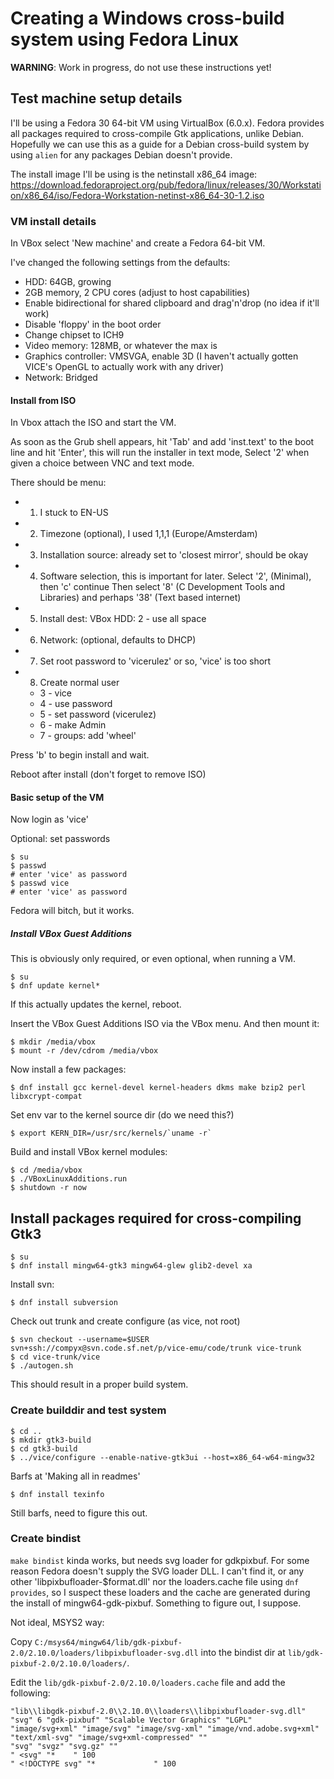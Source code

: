 # Creating a Windows cross-build system using Fedora Linux

**WARNING**: Work in progress, do not use these instructions yet!


## Test machine setup details

I'll be using a Fedora 30 64-bit VM using VirtualBox (6.0.x). Fedora provides all packages required to cross-compile Gtk applications, unlike Debian. Hopefully we can use this as a guide for a Debian cross-build system by using `alien` for any packages Debian doesn't provide.

The install image I'll be using is the netinstall x86\_64 image:
<https://download.fedoraproject.org/pub/fedora/linux/releases/30/Workstation/x86_64/iso/Fedora-Workstation-netinst-x86_64-30-1.2.iso>

### VM install details

In VBox select 'New machine' and create a Fedora 64-bit VM.

I've changed the following settings from the defaults:

* HDD: 64GB, growing
* 2GB memory, 2 CPU cores (adjust to host capabilities)
* Enable bidirectional for shared clipboard and drag'n'drop (no idea if it'll work)
* Disable 'floppy' in the boot order
* Change chipset to ICH9
* Video memory: 128MB, or whatever the max is
* Graphics controller: VMSVGA, enable 3D
  (I haven't actually gotten VICE's OpenGL to actually work with any driver)
* Network: Bridged

#### Install from ISO

In Vbox attach the ISO and start the VM.

As soon as the Grub shell appears, hit 'Tab' and add 'inst.text' to the boot line and hit 'Enter', this will run the installer in text mode,
Select '2' when given a choice between VNC and text mode.

There should be menu:

* 1) I stuck to EN-US
* 2) Timezone (optional), I used 1,1,1 (Europe/Amsterdam)
* 3) Installation source: already set to 'closest mirror', should be okay
* 4) Software selection, this is important for later.
    Select '2', (Minimal), then 'c' continue
    Then select '8' (C Development Tools and Libraries) and perhaps '38' (Text based internet)
* 5) Install dest: VBox HDD: 2 - use all space
* 6) Network: (optional, defaults to DHCP)
* 7) Set root password to 'vicerulez' or so, 'vice' is too short
* 8) Create normal user
    - 3 - vice
    - 4 - use password
    - 5 - set password (vicerulez)
    - 6 - make Admin
    - 7 - groups: add 'wheel'


Press 'b' to begin install and wait.

Reboot after install (don't forget to remove ISO)

#### Basic setup of the VM

Now login as 'vice'

Optional: set passwords

```
$ su
$ passwd
# enter 'vice' as password
$ passwd vice
# enter 'vice' as password
```
Fedora will bitch, but it works.


##### Install VBox Guest Additions

This is obviously only required, or even optional, when running a VM.

```
$ su
$ dnf update kernel*
```
If this actually updates the kernel, reboot.

Insert the VBox Guest Additions ISO via the VBox menu.
And then mount it:
```
$ mkdir /media/vbox
$ mount -r /dev/cdrom /media/vbox
```

Now install a few packages:
```
$ dnf install gcc kernel-devel kernel-headers dkms make bzip2 perl libxcrypt-compat
```

Set env var to the kernel source dir (do we need this?)
```
$ export KERN_DIR=/usr/src/kernels/`uname -r`
```

Build and install VBox kernel modules:
```
$ cd /media/vbox
$ ./VBoxLinuxAdditions.run
$ shutdown -r now
```


## Install packages required for cross-compiling Gtk3
```
$ su
$ dnf install mingw64-gtk3 mingw64-glew glib2-devel xa
```

Install svn:
```
$ dnf install subversion
```

Check out trunk and create configure (as vice, not root)
```
$ svn checkout --username=$USER svn+ssh://compyx@svn.code.sf.net/p/vice-emu/code/trunk vice-trunk
$ cd vice-trunk/vice
$ ./autogen.sh
```
This should result in a proper build system.


### Create builddir and test system
```
$ cd ..
$ mkdir gtk3-build
$ cd gtk3-build
$ ../vice/configure --enable-native-gtk3ui --host=x86_64-w64-mingw32
```


Barfs at 'Making all in readmes'

```
$ dnf install texinfo
```
Still barfs, need to figure this out.


### Create bindist

`make bindist` kinda works, but needs svg loader for gdkpixbuf. For some reason Fedora doesn't supply the SVG loader DLL. I can't find it, or any other 'libpixbufloader-$format.dll' nor the loaders.cache file using `dnf provides`, so I suspect these loaders and the cache are generated during the install of mingw64-gdk-pixbuf.
Something to figure out, I suppose.


Not ideal, MSYS2 way:

Copy `C:/msys64/mingw64/lib/gdk-pixbuf-2.0/2.10.0/loaders/libpixbufloader-svg.dll` into the bindist dir at `lib/gdk-pixbuf-2.0/2.10.0/loaders/`.

Edit the `lib/gdk-pixbuf-2.0/2.10.0/loaders.cache` file and add the following:
```
"lib\\libgdk-pixbuf-2.0\\2.10.0\\loaders\\libpixbufloader-svg.dll"
"svg" 6 "gdk-pixbuf" "Scalable Vector Graphics" "LGPL"
"image/svg+xml" "image/svg" "image/svg-xml" "image/vnd.adobe.svg+xml" "text/xml-svg" "image/svg+xml-compressed" ""
"svg" "svgz" "svg.gz" ""
" <svg" "*    " 100
" <!DOCTYPE svg" "*             " 100
```

